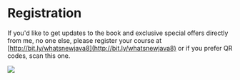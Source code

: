 # Registration

If you'd like to get updates to the book and exclusive special offers directly from me, no one else, please register your course at [http://bit.ly/whatsnewjava8](http://bit.ly/whatsnewjava8) or if you prefer QR codes, scan this one.

![](images/registration_qr.png)